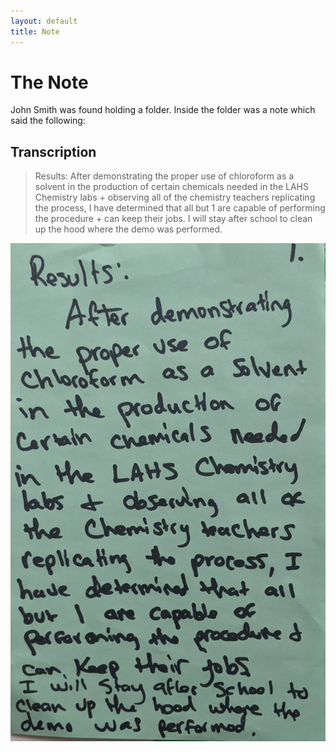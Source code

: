```yaml
---
layout: default
title: Note
---
```


# The Note

John Smith was found holding a folder. Inside the folder was a note which said the following:

## Transcription
> Results:
> After demonstrating the proper use of chloroform as a solvent in the production of certain chemicals needed in the LAHS Chemistry labs + observing all of the chemistry teachers replicating the process, I have determined that all but 1 are capable of performing the procedure + can keep their jobs. I will stay after school to clean up the hood where the demo was performed.

![note](/assets/photos/note.png)